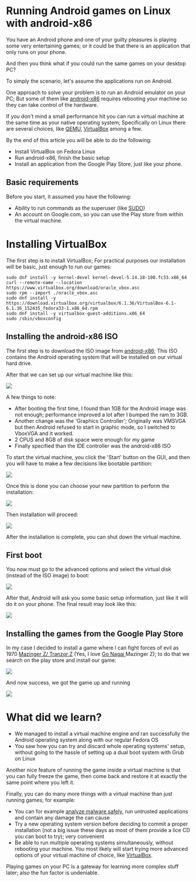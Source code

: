 # Running Android games on Linux with android-x86

You have an Android phone and one of your guilty pleasures is playing some very entertaining games; or it could be that there is an application that only runs on your phone.

And then you think what if you could run the same games on your desktop PC?

To simply the scenario, let's assume the applications run on Android.

One approach to solve your problem is to run an Android emulator on your PC; But some of them like [android-x86](https://www.android-x86.org/download.html) requires rebooting your machine so they can take control of the hardware.

If you don't mind a small performance hit you can run a virtual machine at the same time as your native operating system; Specifically on Linux there are several choices, like [QEMU](https://www.qemu.org/), [VirtualBox](https://www.virtualbox.org/) among a few.


By the end of this article you will be able to do the following:

* Install VirtualBox on Fedora Linux
* Run android-x86, finish the basic setup
* Install an application from the Google Play Store, just like your phone.

## Basic requirements

Before you start, it assumed you have the following:

* Ability to run commands as the superuser (like [SUDO](https://www.sudo.ws/))
* An account on Google.com, so you can use the Play store from within the virtual machine.


# Installing VirtualBox

The first step is to install VirtualBox; For practical purposes our installation will be basic, just enough to run our games:

```shell=
sudo dnf install -y kernel-devel kernel-devel-5.14.18-100.fc33.x86_64
curl --remote-name --location https://www.virtualbox.org/download/oracle_vbox.asc
sudo rpm --import ./oracle_vbox.asc
sudo dnf install -y https://download.virtualbox.org/virtualbox/6.1.36/VirtualBox-6.1-6.1.36_152435_fedora33-1.x86_64.rpm
sudo dnf install -y virtualbox-guest-additions.x86_64
sudo /sbin/vboxconfig
```

## Installing the android-x86 ISO

The first step is to download the ISO image from [android-x86](https://sourceforge.net/projects/android-x86/); This ISO contains the Android operating system that will be installed on our virtual hard drive.

After that we can set up our virtual machine like this:

![](virtualbox-androidx86.png)

A few things to note:

* After booting the first time, I found than 1GB for the Android image was not enough; performance improved a lot after I bumped the ram to 3GB.
* Another change was the 'Graphics Controller'; Originally was VMSVGA but then Android refused to start in graphic mode, so I switched to VboxVGA and it worked.
* 2 CPUS and 8GB of disk space were enough for my game
* Finally specified than the IDE controller was the android-x86 ISO

To start the virtual machine, you click the 'Start' button on the GUI, and then you will have to make a few decisions like bootable partition:

![](androidx86-partition.png)

Once this is done you can choose your new partition to perform the installation:

![](androidx86-newpartition.png)

Then installation will proceed:

![](androidx86-install.png)

After the installation is complete, you can shut down the virtual machine.

## First boot

You now must go to the advanced options and select the virtual disk (instead of the ISO image) to boot:

![](android-x86-boot-from-disk.png)

After that, Android will ask you some basic setup information, just like it will do it on your phone. The final result may look like this:

![](androidx86-running.png)

## Installing the games from the Google Play Store

In my case I decided to install a game where I can fight forces of evil as 1970 [Mazinger Z/ Tranzor Z](https://en.wikipedia.org/wiki/Mazinger_Z) (Yes, I love [Go Nagai ](https://en.wikipedia.org/wiki/Go_Nagai)Mazinger Z); to do that we search on the play store and install our game:

![](android-x86-play-store.png)

And now success, we got the game up and running

![](androidx86-mazingerz.png)

# What did we learn?

* We managed to install a virtual machine engine and ran successfully the Android operating system along with our regular Fedora OS
* You saw how you can try and discard whole operating systems' setup, without going to the hassle of setting up a dual boot system with Grub on Linux

Another nice feature of running the game inside a virtual machine is that you can fully freeze the game, then come back and restore it at exactly the same point where you left it.

Finally, you can do many more things with a virtual machine than just running games; for example:

* You can for example [analyze malware safely](https://www.varonis.com/blog/malware-analysis-tools), run untrusted applications and contain any damage the can cause
* Try a new operating system version before deciding to commit a proper installation (not a big issue these days as most of them provide a lice CD you can boot to try); very convenient
* Be able to run multiple operating systems simultaneously, without rebooting your machine. You most likely will start trying more advanced options of your virtual machine of choice, like [VirtualBox](https://www.virtualbox.org/manual/ch09.html).

Playing games on your PC is a gateway for learning more complex stuff later; also the fun factor is undeniable.
